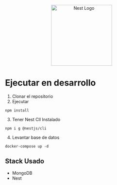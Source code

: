 <p align="center">
  <a href="http://nestjs.com/" target="blank"><img src="https://nestjs.com/img/logo-small.svg" width="200" alt="Nest Logo" /></a>
</p>

# Ejecutar en desarrollo

1. Clonar el repositorio
2. Ejecutar
```
npm install
```
3. Tener Nest ClI Instalado
```
npm i g @nestjs/cli
```
4. Levantar base de datos
```
docker-compose up -d
```

## Stack Usado
* MongoDB
* Nest